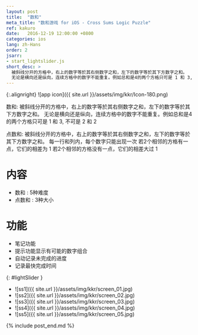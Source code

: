 ```yaml
---
layout: post
title:  "数和"
meta_title: "数和游戏 for iOS - Cross Sums Logic Puzzle"
ref: kakuro
date:   2016-12-19 12:00:00 +0800
categories: ios
lang: zh-Hans
order: 2
jsarr:
- start_lightslider.js
short_desc: >
  被斜线分开的方格中，右上的数字等於其右侧数字之和，左下的数字等於其下方数字之和。
  无论是横向还是纵向，连续方格中的数字不能重复。例如总和是4的两个方格只可是 1 和 3, 不可是 2 和 2
---
```


{:.alignright}
![app icon]({{ site.url }}/assets/img/kkr/Icon-180.png)

数和:
被斜线分开的方格中，右上的数字等於其右侧数字之和，左下的数字等於其下方数字之和。
无论是横向还是纵向，连续方格中的数字不能重复。例如总和是4的两个方格只可是 1 和 3, 不可是 2 和 2

点数和:
被斜线分开的方格中，右上的数字等於其右侧数字之和，左下的数字等於其下方数字之和。
每一行和列内，每个数字只能出现一次
若2个相邻的方格有一点，它们的相差为 1
若2个相邻的方格没有一点，它们的相差大过 1

# 内容
- 数和 : 5种难度
- 点数和 : 3种大小

# 功能
- 笔记功能
- 提示功能显示有可能的数字组合
- 自动记录未完成的进度
- 记录最快完成时间


{: #lightSlider }
*   ![ss1]({{ site.url }}/assets/img/kkr/screen_01.jpg)
*   ![ss2]({{ site.url }}/assets/img/kkr/screen_02.jpg)
*   ![ss3]({{ site.url }}/assets/img/kkr/screen_03.jpg)
*   ![ss4]({{ site.url }}/assets/img/kkr/screen_04.jpg)
*   ![ss5]({{ site.url }}/assets/img/kkr/screen_05.jpg)

{% include post_end.md %}
